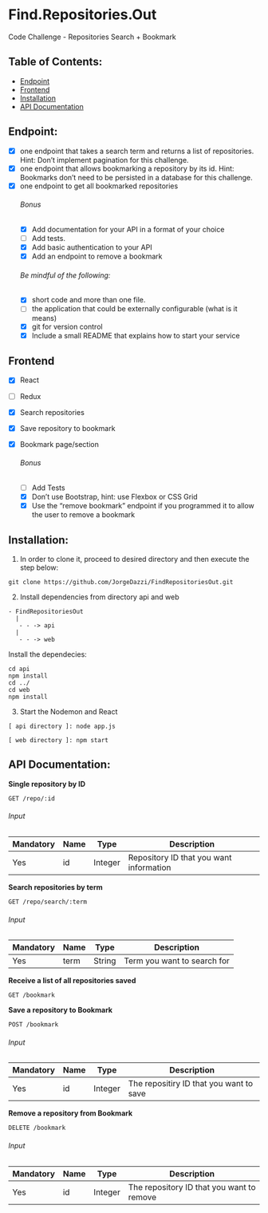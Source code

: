# Find.Repositories.Out
Code Challenge - Repositories Search + Bookmark

## Table of Contents:
- [Endpoint](#endpoint)
- [Frontend](#frontend)
- [Installation](#installation)
- [API Documentation](#api-documentation)

## Endpoint:
- [x] one endpoint that takes a search term and returns a list of repositories. Hint: Don’t
implement pagination for this challenge.
- [x] one endpoint that allows bookmarking a repository by its id. Hint: Bookmarks don’t need
to be persisted in a database for this challenge.
- [x] one endpoint to get all bookmarked repositories
    ###### Bonus
    - [x] Add documentation for your API in a format of your choice
    - [ ] Add tests.
    - [x] Add basic authentication to your API
    - [x] Add an endpoint to remove a bookmark

    ###### Be mindful of the following:
    - [x] short code and more than one file.
    - [ ] the application that could be externally configurable (what is it means)
    - [x] git for version control
    - [x] Include a small README that explains how to start your service
## Frontend
- [x] React
- [ ] Redux
- [x] Search repositories
- [x] Save repository to bookmark
- [X] Bookmark page/section

    ###### Bonus
    - [ ] Add Tests
    - [x] Don’t use Bootstrap, hint: use Flexbox or CSS Grid
    - [x] Use the “remove bookmark” endpoint if you programmed it to allow the user to remove a
bookmark
    
## Installation:

1. In order to clone it, proceed to desired directory and then execute the step below:
`````
git clone https://github.com/JorgeDazzi/FindRepositoriesOut.git
`````
2. Install dependencies from directory api and web
`````
- FindRepositoriesOut
  |
   - - -> api
  |
   - - -> web
`````  
Install the dependecies:
`````
cd api
npm install
cd ../
cd web
npm install
`````
3. Start the Nodemon and React
  `````
  [ api directory ]: node app.js
  `````
  
  `````
  [ web directory ]: npm start
  `````

## API Documentation:

__Single repository by ID__
`````
GET /repo/:id
`````
###### Input
Mandatory | Name | Type | Description
----------|-----|------|------------
Yes | id | Integer| Repository ID that you want information


__Search repositories by term__
`````
GET /repo/search/:term
`````
###### Input
Mandatory | Name | Type | Description
----------|-----|------|------------
Yes | term | String| Term you want to search for


__Receive a list of all repositories saved__
`````
GET /bookmark
`````


__Save a repository to Bookmark__
`````
POST /bookmark
`````
###### Input
Mandatory | Name | Type | Description
----------|-----|------|------------
Yes | id | Integer| The repositiry ID that you want to save



__Remove a repository from Bookmark__
`````
DELETE /bookmark
`````
###### Input
Mandatory | Name | Type | Description
----------|-----|------|------------
Yes | id | Integer| The repository ID that you want to remove
